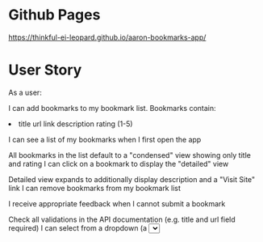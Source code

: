 <h1> Github Pages </h1>

https://thinkful-ei-leopard.github.io/aaron-bookmarks-app/

<h1> User Story </h1>

As a user:

I can add bookmarks to my bookmark list. Bookmarks contain:
<li>
title
url link
description
rating (1-5)
</li>

I can see a list of my bookmarks when I first open the app

All bookmarks in the list default to a "condensed" view showing only title and rating
I can click on a bookmark to display the "detailed" view

Detailed view expands to additionally display description and a "Visit Site" link
I can remove bookmarks from my bookmark list

I receive appropriate feedback when I cannot submit a bookmark

Check all validations in the API documentation (e.g. title and url field required)
I can select from a dropdown (a <select> element) a "minimum rating" to filter the list by all bookmarks rated at or above the chosen selection